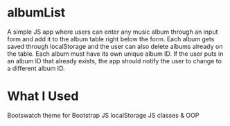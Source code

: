 # albumList
A simple JS app where users can enter any music album through an input form and add it to the album table right below the form. Each album gets saved through localStorage and the user can also delete albums already on the table. Each album must have its own unique album ID. If the user puts in an album ID that already exists, the app should notify the user to change to a different album ID.

# What I Used
Bootswatch theme for Bootstrap
JS localStorage
JS classes & OOP
